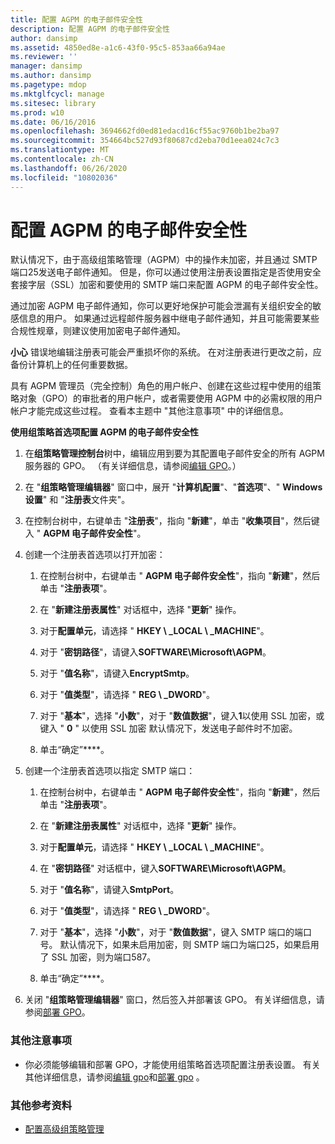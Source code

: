 ```yaml
---
title: 配置 AGPM 的电子邮件安全性
description: 配置 AGPM 的电子邮件安全性
author: dansimp
ms.assetid: 4850ed8e-a1c6-43f0-95c5-853aa66a94ae
ms.reviewer: ''
manager: dansimp
ms.author: dansimp
ms.pagetype: mdop
ms.mktglfcycl: manage
ms.sitesec: library
ms.prod: w10
ms.date: 06/16/2016
ms.openlocfilehash: 3694662fd0ed81edacd16cf55ac9760b1be2ba97
ms.sourcegitcommit: 354664bc527d93f80687cd2eba70d1eea024c7c3
ms.translationtype: MT
ms.contentlocale: zh-CN
ms.lasthandoff: 06/26/2020
ms.locfileid: "10802036"
---
```

# 配置 AGPM 的电子邮件安全性


默认情况下，由于高级组策略管理（AGPM）中的操作未加密，并且通过 SMTP 端口25发送电子邮件通知。 但是，你可以通过使用注册表设置指定是否使用安全套接字层（SSL）加密和要使用的 SMTP 端口来配置 AGPM 的电子邮件安全性。

通过加密 AGPM 电子邮件通知，你可以更好地保护可能会泄漏有关组织安全的敏感信息的用户。 如果通过远程邮件服务器中继电子邮件通知，并且可能需要某些合规性规章，则建议使用加密电子邮件通知。

**小心** 错误地编辑注册表可能会严重损坏你的系统。 在对注册表进行更改之前，应备份计算机上的任何重要数据。

 

具有 AGPM 管理员（完全控制）角色的用户帐户、创建在这些过程中使用的组策略对象（GPO）的审批者的用户帐户，或者需要使用 AGPM 中的必需权限的用户帐户才能完成这些过程。 查看本主题中 "其他注意事项" 中的详细信息。

**使用组策略首选项配置 AGPM 的电子邮件安全性**

1.  在**组策略管理控制台**树中，编辑应用到要为其配置电子邮件安全的所有 AGPM 服务器的 GPO。 （有关详细信息，请参阅[编辑 GPO](editing-a-gpo-agpm30ops.md)。）

2.  在 "**组策略管理编辑器**" 窗口中，展开 "**计算机配置**"、"**首选项**"、" **Windows 设置**" 和 "**注册表**文件夹"。

3.  在控制台树中，右键单击 "**注册表**"，指向 "**新建**"，单击 "**收集项目**"，然后键入 " **AGPM 电子邮件安全性**"。

4.  创建一个注册表首选项以打开加密：

    1.  在控制台树中，右键单击 " **AGPM 电子邮件安全性**"，指向 "**新建**"，然后单击 "**注册表项**"。

    2.  在 "**新建注册表属性**" 对话框中，选择 "**更新**" 操作。

    3.  对于**配置单元**，请选择 " **HKEY \ _LOCAL \ _MACHINE**"。

    4.  对于 "**密钥路径**"，请键入**SOFTWARE\\Microsoft\\AGPM**。

    5.  对于 "**值名称**"，请键入**EncryptSmtp**。

    6.  对于 "**值类型**"，请选择 " **REG \ _DWORD**"。

    7.  对于 "**基本**"，选择 "**小数**"，对于 "**数值数据**"，键入**1**以使用 SSL 加密，或键入 " **0** " 以使用 SSL 加密 默认情况下，发送电子邮件时不加密。

    8.  单击“确定”****。

5.  创建一个注册表首选项以指定 SMTP 端口：

    1.  在控制台树中，右键单击 " **AGPM 电子邮件安全性**"，指向 "**新建**"，然后单击 "**注册表项**"。

    2.  在 "**新建注册表属性**" 对话框中，选择 "**更新**" 操作。

    3.  对于**配置单元**，请选择 " **HKEY \ _LOCAL \ _MACHINE**"。

    4.  在 "**密钥路径**" 对话框中，键入**SOFTWARE\\Microsoft\\AGPM**。

    5.  对于 "**值名称**"，请键入**SmtpPort**。

    6.  对于 "**值类型**"，请选择 " **REG \ _DWORD**"。

    7.  对于 "**基本**"，选择 "**小数**"，对于 "**数值数据**"，键入 SMTP 端口的端口号。 默认情况下，如果未启用加密，则 SMTP 端口为端口25，如果启用了 SSL 加密，则为端口587。

    8.  单击“确定”****。

6.  关闭 "**组策略管理编辑器**" 窗口，然后签入并部署该 GPO。 有关详细信息，请参阅[部署 GPO](deploy-a-gpo-agpm30ops.md)。

### 其他注意事项

-   你必须能够编辑和部署 GPO，才能使用组策略首选项配置注册表设置。 有关其他详细信息，请参阅[编辑 gpo](editing-a-gpo-agpm30ops.md)和[部署 gpo](deploy-a-gpo-agpm30ops.md) 。

### 其他参考资料

-   [配置高级组策略管理](configuring-advanced-group-policy-management.md)

 

 





